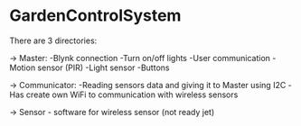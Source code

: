 # GardenControlSystem

There are 3 directories:

-> Master:
 -Blynk connection
 -Turn on/off lights 
 -User communication
 -Motion sensor (PIR)
 -Light sensor 
 -Buttons
  
-> Communicator:
 -Reading sensors data and giving it to Master using I2C
 -Has create own WiFi to communication with wireless sensors
  
-> Sensor - software for wireless sensor (not ready jet) 
